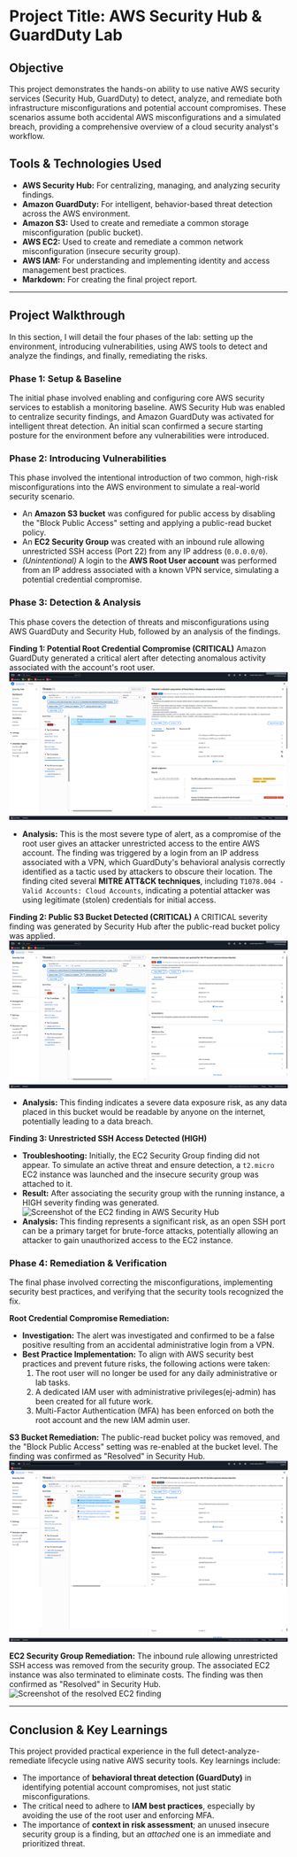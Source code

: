 # Project Title: AWS Security Hub & GuardDuty Lab

## Objective
This project demonstrates the hands-on ability to use native AWS security services (Security Hub, GuardDuty) to detect, analyze, and remediate both infrastructure misconfigurations and potential account compromises. These scenarios assume both accidental AWS misconfigurations and a simulated breach, providing a comprehensive overview of a cloud security analyst's workflow.

## Tools & Technologies Used

* **AWS Security Hub:** For centralizing, managing, and analyzing security findings.
* **Amazon GuardDuty:** For intelligent, behavior-based threat detection across the AWS environment.
* **Amazon S3:** Used to create and remediate a common storage misconfiguration (public bucket).
* **AWS EC2:** Used to create and remediate a common network misconfiguration (insecure security group).
* **AWS IAM:** For understanding and implementing identity and access management best practices.
* **Markdown:** For creating the final project report.

---
## Project Walkthrough

In this section, I will detail the four phases of the lab: setting up the environment, introducing vulnerabilities, using AWS tools to detect and analyze the findings, and finally, remediating the risks.

### Phase 1: Setup & Baseline
The initial phase involved enabling and configuring core AWS security services to establish a monitoring baseline. AWS Security Hub was enabled to centralize security findings, and Amazon GuardDuty was activated for intelligent threat detection. An initial scan confirmed a secure starting posture for the environment before any vulnerabilities were introduced.

### Phase 2: Introducing Vulnerabilities
This phase involved the intentional introduction of two common, high-risk misconfigurations into the AWS environment to simulate a real-world security scenario.

* An **Amazon S3 bucket** was configured for public access by disabling the "Block Public Access" setting and applying a public-read bucket policy.
* An **EC2 Security Group** was created with an inbound rule allowing unrestricted SSH access (Port 22) from any IP address (`0.0.0.0/0`).
* *(Unintentional)* A login to the **AWS Root User account** was performed from an IP address associated with a known VPN service, simulating a potential credential compromise.

### Phase 3: Detection & Analysis
This phase covers the detection of threats and misconfigurations using AWS GuardDuty and Security Hub, followed by an analysis of the findings.

**Finding 1: Potential Root Credential Compromise (CRITICAL)**
Amazon GuardDuty generated a critical alert after detecting anomalous activity associated with the account's root user.
![Screenshot of the GuardDuty Root Credential Compromise finding](pics/Critical-Root-Access-Threat.png)
* **Analysis:** This is the most severe type of alert, as a compromise of the root user gives an attacker unrestricted access to the entire AWS account. The finding was triggered by a login from an IP address associated with a VPN, which GuardDuty's behavioral analysis correctly identified as a tactic used by attackers to obscure their location. The finding cited several **MITRE ATT&CK techniques**, including `T1078.004 - Valid Accounts: Cloud Accounts`, indicating a potential attacker was using legitimate (stolen) credentials for initial access.

**Finding 2: Public S3 Bucket Detected (CRITICAL)**
A CRITICAL severity finding was generated by Security Hub after the public-read bucket policy was applied.
![Screenshot of the S3 finding in AWS Security Hub](pics/severe-s3-bucket.png)
* **Analysis:** This finding indicates a severe data exposure risk, as any data placed in this bucket would be readable by anyone on the internet, potentially leading to a data breach.

**Finding 3: Unrestricted SSH Access Detected (HIGH)**
* **Troubleshooting:** Initially, the EC2 Security Group finding did not appear. To simulate an active threat and ensure detection, a `t2.micro` EC2 instance was launched and the insecure security group was attached to it.
* **Result:** After associating the security group with the running instance, a HIGH severity finding was generated.
    ![Screenshot of the EC2 finding in AWS Security Hub](path/to/your/ec2-finding.png)
* **Analysis:** This finding represents a significant risk, as an open SSH port can be a primary target for brute-force attacks, potentially allowing an attacker to gain unauthorized access to the EC2 instance.

### Phase 4: Remediation & Verification
The final phase involved correcting the misconfigurations, implementing security best practices, and verifying that the security tools recognized the fix.

**Root Credential Compromise Remediation:**
* **Investigation:** The alert was investigated and confirmed to be a false positive resulting from an accidental administrative login from a VPN.
* **Best Practice Implementation:** To align with AWS security best practices and prevent future risks, the following actions were taken:
    1.  The root user will no longer be used for any daily administrative or lab tasks.
    2.  A dedicated IAM user with administrative privileges(ej-admin) has been created for all future work.
    3.  Multi-Factor Authentication (MFA) has been enforced on both the root account and the new IAM admin user.

**S3 Bucket Remediation:**
The public-read bucket policy was removed, and the "Block Public Access" setting was re-enabled at the bucket level. The finding was confirmed as "Resolved" in Security Hub.
![Screenshot of the resolved S3 finding](pics/severe-s3-bucket-resolved.png)

**EC2 Security Group Remediation:**
The inbound rule allowing unrestricted SSH access was removed from the security group. The associated EC2 instance was also terminated to eliminate costs. The finding was then confirmed as "Resolved" in Security Hub.
![Screenshot of the resolved EC2 finding](path/to/your/ec2-resolved.png)

---
## Conclusion & Key Learnings
This project provided practical experience in the full detect-analyze-remediate lifecycle using native AWS security tools. Key learnings include:

* The importance of **behavioral threat detection (GuardDuty)** in identifying potential account compromises, not just static misconfigurations.
* The critical need to adhere to **IAM best practices**, especially by avoiding the use of the root user and enforcing MFA.
* The importance of **context in risk assessment**; an unused insecure security group is a finding, but an *attached* one is an immediate and prioritized threat.